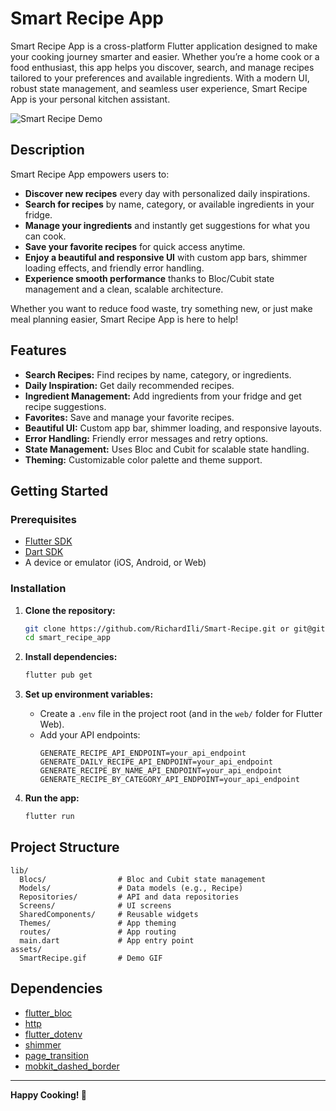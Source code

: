 # Smart Recipe App

Smart Recipe App is a cross-platform Flutter application designed to make your cooking journey smarter and easier. Whether you’re a home cook or a food enthusiast, this app helps you discover, search, and manage recipes tailored to your preferences and available ingredients. With a modern UI, robust state management, and seamless user experience, Smart Recipe App is your personal kitchen assistant.

![Smart Recipe Demo](assets/SmartRecipe.gif)

## Description

Smart Recipe App empowers users to:
- **Discover new recipes** every day with personalized daily inspirations.
- **Search for recipes** by name, category, or available ingredients in your fridge.
- **Manage your ingredients** and instantly get suggestions for what you can cook.
- **Save your favorite recipes** for quick access anytime.
- **Enjoy a beautiful and responsive UI** with custom app bars, shimmer loading effects, and friendly error handling.
- **Experience smooth performance** thanks to Bloc/Cubit state management and a clean, scalable architecture.

Whether you want to reduce food waste, try something new, or just make meal planning easier, Smart Recipe App is here to help!

## Features

- **Search Recipes:** Find recipes by name, category, or ingredients.
- **Daily Inspiration:** Get daily recommended recipes.
- **Ingredient Management:** Add ingredients from your fridge and get recipe suggestions.
- **Favorites:** Save and manage your favorite recipes.
- **Beautiful UI:** Custom app bar, shimmer loading, and responsive layouts.
- **Error Handling:** Friendly error messages and retry options.
- **State Management:** Uses Bloc and Cubit for scalable state handling.
- **Theming:** Customizable color palette and theme support.

## Getting Started

### Prerequisites

- [Flutter SDK](https://flutter.dev/docs/get-started/install)
- [Dart SDK](https://dart.dev/get-dart)
- A device or emulator (iOS, Android, or Web)

### Installation

1. **Clone the repository:**
   ```bash
   git clone https://github.com/RichardIli/Smart-Recipe.git or git@github.com:RichardIli/Smart-Recipe.git
   cd smart_recipe_app
   ```

2. **Install dependencies:**
   ```bash
   flutter pub get
   ```

3. **Set up environment variables:**
   - Create a `.env` file in the project root (and in the `web/` folder for Flutter Web).
   - Add your API endpoints:
     ```
     GENERATE_RECIPE_API_ENDPOINT=your_api_endpoint
     GENERATE_DAILY_RECIPE_API_ENDPOINT=your_api_endpoint
     GENERATE_RECIPE_BY_NAME_API_ENDPOINT=your_api_endpoint
     GENERATE_RECIPE_BY_CATEGORY_API_ENDPOINT=your_api_endpoint
     ```

4. **Run the app:**
   ```bash
   flutter run
   ```

## Project Structure

```
lib/
  Blocs/                # Bloc and Cubit state management
  Models/               # Data models (e.g., Recipe)
  Repositories/         # API and data repositories
  Screens/              # UI screens
  SharedComponents/     # Reusable widgets
  Themes/               # App theming
  routes/               # App routing
  main.dart             # App entry point
assets/
  SmartRecipe.gif       # Demo GIF
```

## Dependencies

- [flutter_bloc](https://pub.dev/packages/flutter_bloc)
- [http](https://pub.dev/packages/http)
- [flutter_dotenv](https://pub.dev/packages/flutter_dotenv)
- [shimmer](https://pub.dev/packages/shimmer)
- [page_transition](https://pub.dev/packages/page_transition)
- [mobkit_dashed_border](https://pub.dev/packages/mobkit_dashed_border)

---

**Happy Cooking! 🍳**